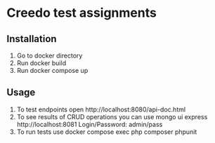 # Creedo test assignments

## Installation
1. Go to docker directory
2. Run docker build
3. Run docker compose up

## Usage
1. To test endpoints open http://localhost:8080/api-doc.html
2. To see results of CRUD operations you can use mongo ui express http://localhost:8081 Login/Password: admin/pass 
3. To run tests use docker compose exec php composer phpunit 